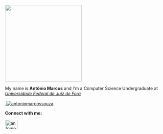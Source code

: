 <a href="https://media.giphy.com/media/Nx0rz3jtxtEre/giphy.gif">
<img src="https://media.giphy.com/media/Nx0rz3jtxtEre/giphy.gif" width="250">
</a>

<p align="left">My name is <b>Antônio Marcos</b> and I'm a Computer Science Undergraduate at <a href="https://www2.ufjf.br/ufjf/"><i>Universidade Federal de Juiz de Fora</i></a></p>

<a href="https://github.com/antoniomarcossouza">
  <p align="left">&nbsp;<img align="center" src="https://github-readme-stats.vercel.app/api?username=antoniomarcossouza&show_icons=true&theme=tokyonight&hide_border=true&count_private=true&locale=en" alt="antoniomarcossouza" /></p>
</a>

<p align="left"><b>Connect with me:</b></p>
<a href="https://linkedin.com/in/antoniomarcossouza" target="_blank">
  <img align="center" src="https://raw.githubusercontent.com/rahuldkjain/github-profile-readme-generator/master/src/images/icons/Social/linked-in-alt.svg" alt="antoniomarcossouza" height="30" width="40" />
</a>
